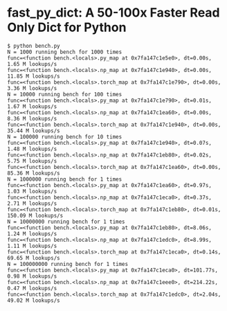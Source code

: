 # fast_py_dict: A 50-100x Faster Read Only Dict for Python


    $ python bench.py
    N = 1000 running bench for 1000 times
    func=<function bench.<locals>.py_map at 0x7fa147c1e5e0>, dt=0.00s, 1.65 M lookups/s
    func=<function bench.<locals>.np_map at 0x7fa147c1e940>, dt=0.00s, 11.85 M lookups/s
    func=<function bench.<locals>.torch_map at 0x7fa147c1e790>, dt=0.00s, 3.36 M lookups/s
    N = 10000 running bench for 100 times
    func=<function bench.<locals>.py_map at 0x7fa147c1e790>, dt=0.01s, 1.67 M lookups/s
    func=<function bench.<locals>.np_map at 0x7fa147c1ea60>, dt=0.00s, 8.36 M lookups/s
    func=<function bench.<locals>.torch_map at 0x7fa147c1e940>, dt=0.00s, 35.44 M lookups/s
    N = 100000 running bench for 10 times
    func=<function bench.<locals>.py_map at 0x7fa147c1e940>, dt=0.07s, 1.48 M lookups/s
    func=<function bench.<locals>.np_map at 0x7fa147c1eb80>, dt=0.02s, 5.75 M lookups/s
    func=<function bench.<locals>.torch_map at 0x7fa147c1ea60>, dt=0.00s, 85.36 M lookups/s
    N = 1000000 running bench for 1 times
    func=<function bench.<locals>.py_map at 0x7fa147c1ea60>, dt=0.97s, 1.03 M lookups/s
    func=<function bench.<locals>.np_map at 0x7fa147c1eca0>, dt=0.37s, 2.71 M lookups/s
    func=<function bench.<locals>.torch_map at 0x7fa147c1eb80>, dt=0.01s, 150.09 M lookups/s
    N = 10000000 running bench for 1 times
    func=<function bench.<locals>.py_map at 0x7fa147c1eb80>, dt=8.06s, 1.24 M lookups/s
    func=<function bench.<locals>.np_map at 0x7fa147c1edc0>, dt=8.99s, 1.11 M lookups/s
    func=<function bench.<locals>.torch_map at 0x7fa147c1eca0>, dt=0.14s, 69.65 M lookups/s
    N = 100000000 running bench for 1 times
    func=<function bench.<locals>.py_map at 0x7fa147c1eca0>, dt=101.77s, 0.98 M lookups/s
    func=<function bench.<locals>.np_map at 0x7fa147c1eee0>, dt=214.22s, 0.47 M lookups/s
    func=<function bench.<locals>.torch_map at 0x7fa147c1edc0>, dt=2.04s, 49.02 M lookups/s
